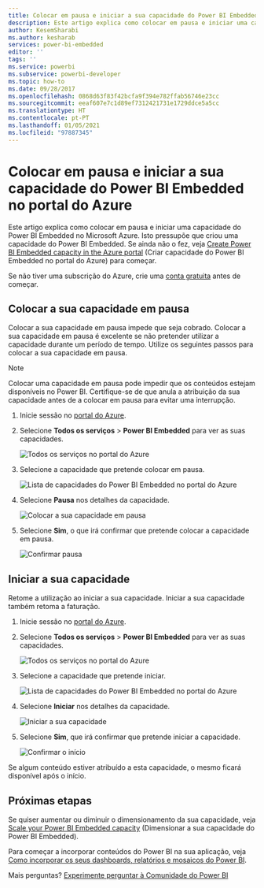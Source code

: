 ```yaml
---
title: Colocar em pausa e iniciar a sua capacidade do Power BI Embedded no portal do Azure para a solução de BI incorporada da análise incorporada do Power BI
description: Este artigo explica como colocar em pausa e iniciar uma capacidade do Power BI Embedded no Microsoft Azure ao utilizar uma solução de BI incorporada da análise incorporada do Power BI.
author: KesemSharabi
ms.author: kesharab
services: power-bi-embedded
editor: ''
tags: ''
ms.service: powerbi
ms.subservice: powerbi-developer
ms.topic: how-to
ms.date: 09/28/2017
ms.openlocfilehash: 0868d63f83f42bcfa9f394e782ffab56746e23cc
ms.sourcegitcommit: eeaf607e7c1d89ef7312421731e1729ddce5a5cc
ms.translationtype: HT
ms.contentlocale: pt-PT
ms.lasthandoff: 01/05/2021
ms.locfileid: "97887345"
---
```

# <a name="pause-and-start-your-power-bi-embedded-capacity-in-the-azure-portal"></a>Colocar em pausa e iniciar a sua capacidade do Power BI Embedded no portal do Azure

Este artigo explica como colocar em pausa e iniciar uma capacidade do Power BI Embedded no Microsoft Azure. Isto pressupõe que criou uma capacidade do Power BI Embedded. Se ainda não o fez, veja [Create Power BI Embedded capacity in the Azure portal](azure-pbie-create-capacity.md) (Criar capacidade do Power BI Embedded no portal do Azure) para começar.

Se não tiver uma subscrição do Azure, crie uma [conta gratuita](https://azure.microsoft.com/free/) antes de começar.

## <a name="pause-your-capacity"></a>Colocar a sua capacidade em pausa

Colocar a sua capacidade em pausa impede que seja cobrado. Colocar a sua capacidade em pausa é excelente se não pretender utilizar a capacidade durante um período de tempo. Utilize os seguintes passos para colocar a sua capacidade em pausa.

> [!NOTE]
> Colocar uma capacidade em pausa pode impedir que os conteúdos estejam disponíveis no Power BI. Certifique-se de que anula a atribuição da sua capacidade antes de a colocar em pausa para evitar uma interrupção.

1. Inicie sessão no [portal do Azure](https://portal.azure.com/).

2. Selecione **Todos os serviços** > **Power BI Embedded** para ver as suas capacidades.

    ![Todos os serviços no portal do Azure](media/azure-pbie-pause-start/azure-portal-more-services.png)

3. Selecione a capacidade que pretende colocar em pausa.

    ![Lista de capacidades do Power BI Embedded no portal do Azure](media/azure-pbie-pause-start/azure-portal-capacity-list.png)

4. Selecione **Pausa** nos detalhes da capacidade.

    ![Colocar a sua capacidade em pausa](media/azure-pbie-pause-start/azure-portal-pause-capacity.png)

5. Selecione **Sim**, o que irá confirmar que pretende colocar a capacidade em pausa.

    ![Confirmar pausa](media/azure-pbie-pause-start/azure-portal-confirm-pause.png)

## <a name="start-your-capacity"></a>Iniciar a sua capacidade

Retome a utilização ao iniciar a sua capacidade. Iniciar a sua capacidade também retoma a faturação.

1. Inicie sessão no [portal do Azure](https://portal.azure.com/).

2. Selecione **Todos os serviços** > **Power BI Embedded** para ver as suas capacidades.

    ![Todos os serviços no portal do Azure](media/azure-pbie-pause-start/azure-portal-more-services.png)

3. Selecione a capacidade que pretende iniciar.

    ![Lista de capacidades do Power BI Embedded no portal do Azure](media/azure-pbie-pause-start/azure-portal-capacity-list.png)

4. Selecione **Iniciar** nos detalhes da capacidade.

    ![Iniciar a sua capacidade](media/azure-pbie-pause-start/azure-portal-start-capacity.png)

5. Selecione **Sim**, que irá confirmar que pretende iniciar a capacidade.

    ![Confirmar o início](media/azure-pbie-pause-start/azure-portal-confirm-start.png)

Se algum conteúdo estiver atribuído a esta capacidade, o mesmo ficará disponível após o início.

## <a name="next-steps"></a>Próximas etapas

Se quiser aumentar ou diminuir o dimensionamento da sua capacidade, veja [Scale your Power BI Embedded capacity](azure-pbie-scale-capacity.md) (Dimensionar a sua capacidade do Power BI Embedded).

Para começar a incorporar conteúdos do Power BI na sua aplicação, veja [Como incorporar os seus dashboards, relatórios e mosaicos do Power BI](https://powerbi.microsoft.com/documentation/powerbi-developer-embedding-content/).

Mais perguntas? [Experimente perguntar à Comunidade do Power BI](https://community.powerbi.com/)